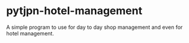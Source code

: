 # pytjpn-hotel-management
A simple program to use for day to day shop management and even for hotel management.
